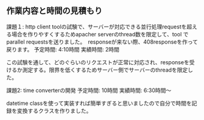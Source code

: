 ## 作業内容と時間の見積もり

課題１: http client toolの試験で、サーバーが対応できる並行処理requestを超える場合を作りやすくするためapacher serverのthread数を限定して、tool でparallel requestsを送りました。　responseが来ない際、408responseを作って戻ります。
予定時間: 4:10時間
実績時間: 2時間

この試験を通して、どのぐらいのリクエストが正常に対応され、responseを受けるか測定する。限界を低くするためサーバー側でサーバーのthreadを限定した。

課題2: time converterの開発
予定時間: 10時間
実績時間: 6:30時間〜

datetime classを使って実装すれば簡単すぎると思いましたので自分で時間を記録を変換するクラスを作りました。
